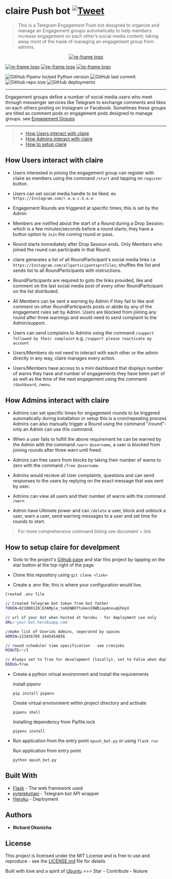 # claire Push bot [![Tweet](https://img.shields.io/twitter/url/http/shields.io.svg?style=social)](https://twitter.com/intent/tweet?text=Get%20over%20170%20free%20design%20blocks%20based%20on%20Bootstrap%204&url=https://froala.com/design-blocks&via=froala&hashtags=bootstrap,design,templates,blocks,developers)
> This is a Telegram Engagement Push bot designed to organize and manage an Engagement groups automatically to help members increase engagement on each other’s social media content; taking away most of the hasle of managing an engagement group from admins.


<p align="center">
  <a href="https://github.com/konichar" target="_blank" rel="noopener noreferrer">
    <img src="./assets/claire.svg" alt="re-frame logo">
  </a>
</p>
</p align="center">
   <a href="https://www.instagram.com/r.e.e.c.h.e.e" target="_blank" rel="noopener noreferrer">
    <img src="https://img.shields.io/badge/r.e.e.c.h.e.e-ffcbcb?style=social&logo=instagram" alt="re-frame logo"></a>
    <a href="https://twitter.com/konichar" target="_blank"><img src="https://img.shields.io/twitter/follow/konichar?style=social" alt="re-frame logo"></a>
    <a href="https://github.com/konichar/Engagement-Pushbot" target="_blank"><img src="https://img.shields.io/github/stars/konichar/engagmentpushbot?style=social" alt="re-frame logo"></a>
<p>


<!-- ![claire](./assets/claire.svg#L1) -->
<!-- <img src="./assets/claire.svg"> -->
<!-- 
![Alt text](https://raw.github.com/konichar/engagmentpushbot/blob/master/assets/claireupper.svg#L1)
<img src="https://raw.github.com/konichar/engagmentpushbot/blob/master/assets/claireupper.svg#L1"> -->


![GitHub Pipenv locked Python version](https://img.shields.io/github/pipenv/locked/python-version/konichar/Engagement-Pushbot?logo=python)
![GitHub last commit](https://img.shields.io/github/last-commit/konichar/Engagement-Pushbot?color=%23679b9b&logoColor=%23679b9b)
![GitHub repo size](https://img.shields.io/github/repo-size/konichar/engagmentpushbot?color=%23679b9b&logo=%23663399&logoColor=%23117A65%20&style=plastic)
![GitHub deployments](https://img.shields.io/github/deployments/konichar/Engagement-Pushbot/epush-bot?color=%23aacfcf&logoColor=%23aacfcf&style=plastic&logo=appveyor)

---
<!-- 
[![GitHub stars](https://img.shields.io/github/stars/konichar/engagmentpushbot?style=social)](https://github.com/konichar/Engagement-Pushbot)
[![GitHub watchers](https://img.shields.io/github/watchers/konichar/engagmentpushbot?color=%23ffcbcb&style=social)](https://github.com/konichar/Engagement-Pushbot)
[![Twitter Follow](https://img.shields.io/twitter/follow/konichar?style=social)](https://twitter.com/konichar)
[![Instagram](https://img.shields.io/badge/r.e.e.c.h.e.e-ffcbcb?style=social&logo=instagram)](https://www.instagram.com/r.e.e.c.h.e.e/) -->



Engagement groups define a number of social media users who meet through messenger services like Telegram to exchange comments and likes on each others posting on Instagram or Facebook. Sometimes these groups are titled as comment pods or engagement pods
designed to manage  groups. see [Engagement Groups](https://influencerdb.com/blog/engagement-groups/)

---
>- [How Users interact with claire](#How-Users-interact-with-claire)
>- [How Admins interact with claire](#How-admins-interact-with-claire)
>- [How to setup claire](#How-to-Setup-claire)

## How Users interact with claire

- Users interested in joining the engagement group can register with claire as members using the command `/start` and tapping on `register` button.

- Users can set social media handle to be liked. ex. `https://Instagram.com/r.e.e.c.h.e.e`

- Engagement Rounds are triggered at specific times; this is set by the Admin

- Members are notified about the start of a Round during a Drop Session; which is a few minutes/seconds before a round starts; they have a button option to `Join` the coming round or pass.

- Round starts immediately after Drop Session ends. Only Members who joined the round can participate in that Round.

- claire generates a list of all RoundParticipant's social media links i.e  `https://Instagram.com/allparticipantsprofiles`; shuffles the list and sends list to all RoundParticipants with instructions. 

- RoundParticipants are required to goto the links provided, like and comment on the last social media post of every other RoundParticipant on the list distributed. 

- All Members can be sent a warning by Admin if they fail to like and comment on other RoundParticipants posts or abide by any of the engagement rules set by Admin. Users are blocked from joining any round after three warnings and would need to send complaint to the Admin/support.

- Users can send complains to Admins using the command `/support followed by their complaint` e.g. `/support please reactivate my account`

- Users/Members do not need to interact with each other or the admin directly in any way, claire manages every action.

- Users/Members have access to a mini dashboard that displays number of warns they have and number of engagements they have been part of as well as the time of the next engagement using the command `/dashboard`, `/menu`. 


## How Admins interact with claire

- Admins can set specific times for engagement rounds to be triggered automatically during installation or setup this is a cron/repeating process Admins can also manually trigger a Round using the command "/round"-only an Admin can use this command.

- When a user fails to fulfill the above requirement he can be warned by the Admin with the command `/warn @username`, a user is blocked from joining rounds after three warn until freed.

- Admins can free users from blocks by taking their number of warns to zero with the command `/free @username`

- Admins would recieve all User complaints, questions and can send responses to the users by replying on the exact message that was sent by user.

- Admins can view all users and their number of warns with the command `/warn`

- Admin have Ultimate power and can `/delete` a user, block and unblock a user, warn a user, send warning messages to a user and set time for rounds to start.

> For more comprehensive command listing see document > link


## How to setup claire for develpment

- Goto to the project's  [Github page](https://github.com/konichar/Engagement-Pushbot) and star this project by tapping on the star button at the top right of the page.

- Clone this repository using `git clone <link>`
- Create a .env file; this is where your configuration would live.
```bash
Created .env file

// Created Telegram bot token from bot father
TOKEN=821000128:EXAMple_toKENBOTtokenI0WDiayAnxxqGFmyU

// url of your bot when hosted at heroku - for deployment use only
URL='your-bot.herokuapp.com'

//make list of Userids Admins, seperated by spaces
ADMIN=123456789 3445454656

// round scheduler time specification - see cronjobs
MINUTE=*/1

// Always set to True for development (locally), set to False when deployed on heroku
DEBUG=True
```

- Create a python virtual environment and install the requirements

  Install pipenv
  ```
  pip install pipenv
  ```
  Create virtual environment within project directory and activate
  ```
  pipenv shell
  ```
  Installing dependency from Pipfile.lock
  ```
  pipenv install
  ```

- Run application from the entry point `epush_bot.py` or using `flask run`

  Run application from entry point
  ```
  python epush_bot.py
  ```


## Built With

* [Flask](https://flask.palletsprojects.com/) - The web framework used
* [pytelebotapi](https://github.com/eternnoir/pyTelegramBotAPI) - Telegram bot API wrapper
* [Heroku](https://heroku.com/) - Deployment

## Authors

* **Richard Okonicha** 

## License

This project is licensed under the MIT License and is free to use and reproduce - see the [LICENSE.md](LICENSE.md) file for details

Built with love and a spirit of [Ubuntu](https://en.wikipedia.org/wiki/Ubuntu_philosophy) >>>
Star - Contribute - Nuture





